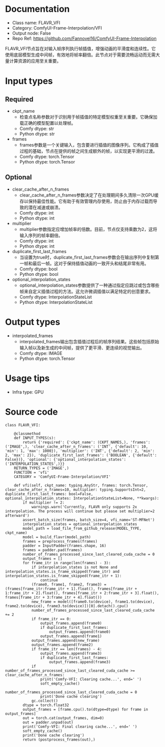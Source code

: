 # Documentation
- Class name: FLAVR_VFI
- Category: ComfyUI-Frame-Interpolation/VFI
- Output node: False
- Repo Ref: https://github.com/Fannovel16/ComfyUI-Frame-Interpolation

FLAVR_VFI节点旨在对输入帧序列执行帧插值，增强动画的平滑度和连续性。它使用底层模型生成中间帧，有效地将帧率翻倍。此节点对于需要流畅运动而无需大量计算资源的应用至关重要。

# Input types
## Required
- ckpt_name
    - 检查点名称参数对于识别用于帧插值的特定模型权重至关重要。它确保加载正确的模型配置以处理帧。
    - Comfy dtype: str
    - Python dtype: str
- frames
    - frames参数是一个关键输入，包含要进行插值的图像序列。它构成了插值过程的基础，节点在提供的帧之间生成额外的帧，以实现更平滑的过渡。
    - Comfy dtype: torch.Tensor
    - Python dtype: torch.Tensor
## Optional
- clear_cache_after_n_frames
    - clear_cache_after_n_frames参数决定了在处理期间多久清除一次GPU缓存以保持最佳性能。它有助于有效管理内存使用，防止由于内存过载而导致的潜在减速或崩溃。
    - Comfy dtype: int
    - Python dtype: int
- multiplier
    - multiplier参数指定应增加帧率的倍数。目前，节点仅支持乘数为2，这将输入序列的帧率翻倍。
    - Comfy dtype: int
    - Python dtype: int
- duplicate_first_last_frames
    - 当设置为true时，duplicate_first_last_frames参数会在输出序列中复制第一帧和最后一帧。这对于保持插值动画的一致开头和结尾非常有用。
    - Comfy dtype: bool
    - Python dtype: bool
- optional_interpolation_states
    - optional_interpolation_states参数提供了一种通过指定应跳过或包含哪些帧来自定义插值过程的方法。这允许微调插值以满足特定的创意要求。
    - Comfy dtype: InterpolationStateList
    - Python dtype: InterpolationStateList

# Output types
- interpolated_frames
    - interpolated_frames输出包含插值过程后的帧序列结果。这些帧包括原始输入帧以及新生成的中间帧，提供了更平滑、更连续的视觉输出。
    - Comfy dtype: IMAGE
    - Python dtype: torch.Tensor

# Usage tips
- Infra type: GPU

# Source code
```
class FLAVR_VFI:

    @classmethod
    def INPUT_TYPES(s):
        return {'required': {'ckpt_name': (CKPT_NAMES,), 'frames': ('IMAGE',), 'clear_cache_after_n_frames': ('INT', {'default': 10, 'min': 1, 'max': 1000}), 'multiplier': ('INT', {'default': 2, 'min': 2, 'max': 2}), 'duplicate_first_last_frames': ('BOOLEAN', {'default': False})}, 'optional': {'optional_interpolation_states': ('INTERPOLATION_STATES',)}}
    RETURN_TYPES = ('IMAGE',)
    FUNCTION = 'vfi'
    CATEGORY = 'ComfyUI-Frame-Interpolation/VFI'

    def vfi(self, ckpt_name: typing.AnyStr, frames: torch.Tensor, clear_cache_after_n_frames=10, multiplier: typing.SupportsInt=2, duplicate_first_last_frames: bool=False, optional_interpolation_states: InterpolationStateList=None, **kwargs):
        if multiplier != 2:
            warnings.warn('Currently, FLAVR only supports 2x interpolation. The process will continue but please set multiplier=2 afterward')
        assert_batch_size(frames, batch_size=4, vfi_name='ST-MFNet')
        interpolation_states = optional_interpolation_states
        model_path = load_file_from_github_release(MODEL_TYPE, ckpt_name)
        model = build_flavr(model_path)
        frames = preprocess_frames(frames)
        padder = InputPadder(frames.shape, 16)
        frames = padder.pad(frames)
        number_of_frames_processed_since_last_cleared_cuda_cache = 0
        output_frames = []
        for frame_itr in range(len(frames) - 3):
            if interpolation_states is not None and interpolation_states.is_frame_skipped(frame_itr) and interpolation_states.is_frame_skipped(frame_itr + 1):
                continue
            (frame0, frame1, frame2, frame3) = (frames[frame_itr:frame_itr + 1].float(), frames[frame_itr + 1:frame_itr + 2].float(), frames[frame_itr + 2:frame_itr + 3].float(), frames[frame_itr + 3:frame_itr + 4].float())
            new_frame = model([frame0.to(device), frame1.to(device), frame2.to(device), frame3.to(device)])[0].detach().cpu()
            number_of_frames_processed_since_last_cleared_cuda_cache += 2
            if frame_itr == 0:
                output_frames.append(frame0)
                if duplicate_first_last_frames:
                    output_frames.append(frame0)
                output_frames.append(frame1)
            output_frames.append(new_frame)
            output_frames.append(frame2)
            if frame_itr == len(frames) - 4:
                output_frames.append(frame3)
                if duplicate_first_last_frames:
                    output_frames.append(frame3)
            if number_of_frames_processed_since_last_cleared_cuda_cache >= clear_cache_after_n_frames:
                print('Comfy-VFI: Clearing cache...', end=' ')
                soft_empty_cache()
                number_of_frames_processed_since_last_cleared_cuda_cache = 0
                print('Done cache clearing')
            gc.collect()
        dtype = torch.float32
        output_frames = [frame.cpu().to(dtype=dtype) for frame in output_frames]
        out = torch.cat(output_frames, dim=0)
        out = padder.unpad(out)
        print('Comfy-VFI: Final clearing cache...', end=' ')
        soft_empty_cache()
        print('Done cache clearing')
        return (postprocess_frames(out),)
```